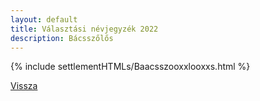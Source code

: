 ```yaml
---
layout: default
title: Választási névjegyzék 2022
description: Bácsszőlős
---
```


{% include settlementHTMLs/Baacsszooxxlooxxs.html %}

[Vissza](./)